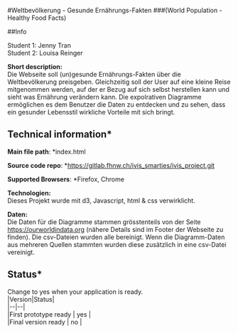 ﻿#Weltbevölkerung - Gesunde Ernährungs-Fakten
###(World Population - Healthy Food Facts)

##Info

Student 1: Jenny Tran <br>
Student 2: Louisa Reinger

**Short description:** <br>
Die Webseite soll (un)gesunde Ernährungs-Fakten über die Weltbevölkerung preisgeben. Gleichzeitig soll der User auf eine kleine Reise mitgenommen werden, auf der er Bezug auf sich selbst herstellen kann und sieht was Ernährung verändern kann.
Die expolrativen Diagramme ermöglichen es dem Benutzer die Daten zu entdecken und zu sehen, dass ein gesunder Lebensstil wirkliche Vorteile mit sich bringt.


## Technical information*
**Main file path**: *index.html

**Source code repo**: *https://gitlab.fhnw.ch/ivis_smarties/ivis_project.git

**Supported Browsers**: *Firefox, Chrome

**Technologien:** <br>
Dieses Projekt wurde mit d3, Javascript, html & css verwirklicht. <br>

**Daten:**<br>
Die Daten für die Diagramme stammen grösstenteils von der Seite https://ourworldindata.org
(nähere Details sind im Footer der Webseite zu finden).
Die csv-Dateien wurden alle bereinigt. Wenn die Diagramm-Daten aus mehreren Quellen stammten wurden diese zusätzlich in eine csv-Datei vereinigt.

## Status*
Change to yes when your application is ready. <br>
|Version|Status| <br>
|--|--| <br>
|First prototype ready | yes | <br>
|Final version ready  | no | <br>
